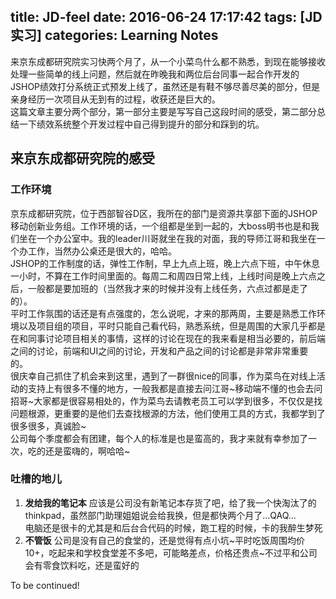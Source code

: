 title: JD-feel
date: 2016-06-24 17:17:42
tags: [JD实习]
categories: Learning Notes 
---
来京东成都研究院实习快两个月了，从一个小菜鸟什么都不熟悉，到现在能够接收处理一些简单的线上问题，然后就在昨晚我和两位后台同事一起合作开发的JSHOP绩效打分系统正式预发上线了，虽然还是有鞋不够尽善尽美的部分，但是亲身经历一次项目从无到有的过程，收获还是巨大的。    
这篇文章主要分两个部分，第一部分主要是写写自己这段时间的感受，第二部分总结一下绩效系统整个开发过程中自己得到提升的部分和踩到的坑。    
## 来京东成都研究院的感受
### 工作环境
京东成都研究院，位于西部智谷D区，我所在的部门是资源共享部下面的JSHOP移动创新业务组。工作环境的话，一个组都是坐到一起的，大boss明书也是和我们坐在一个办公室中。我的leader川哥就坐在我的对面，我的导师江哥和我坐在一个办工作，当然办公桌还是很大的，哈哈。    
JSHOP的工作制度的话，弹性工作制，早上九点上班，晚上六点下班，中午休息一小时，不算在工作时间里面的。每周二和周四日常上线，上线时间是晚上六点之后，一般都是要加班的（当然我才来的时候并没有上线任务，六点过都是走了的）。    
平时工作氛围的话还是有点强度的，怎么说呢，才来的那两周，主要是熟悉工作环境以及项目组的项目，平时只能自己看代码，熟悉系统，但是周围的大家几乎都是在和同事讨论项目相关的事情，这样的讨论在现在的我来看是相当必要的，前后端之间的讨论，前端和UI之间的讨论，开发和产品之间的讨论都是非常非常重要的。    
很庆幸自己抓住了机会来到这里，遇到了一群很nice的同事，作为菜鸟在对线上活动的支持上有很多不懂的地方，一般我都是直接去问江哥~移动端不懂的也会去问招哥~大家都是很容易相处的，作为菜鸟去请教老员工可以学到很多，不仅仅是找问题根源，更重要的是他们去查找根源的方法，他们使用工具的方式，我都学到了很多很多，真诚脸~    
公司每个季度都会有团建，每个人的标准是也是蛮高的，我才来就有幸参加了一次，吃的还是蛮嗨的，啊哈哈~    

### 吐槽的地儿
1. **发给我的笔记本**
应该是公司没有新笔记本存货了吧，给了我一个快淘汰了的thinkpad，虽然部门助理姐姐说会给我换，但是都快两个月了...QAQ...    
电脑还是很卡的尤其是和后台合代码的时候，跑工程的时候，卡的我醉生梦死    
2. **不管饭**
公司是没有自己的食堂的，还是觉得有点小坑~平时吃饭周围均价10+，吃起来和学校食堂差不多吧，可能略差点，价格还贵点~不过平和公司会有零食饮料吃，还是蛮好的    

To be continued!